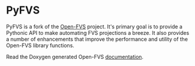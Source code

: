 # PyFVS

PyFVS is a fork of the <a href="https://code.google.com/p/open-fvs/">Open-FVS</a> project.
It's primary goal is to provide a Pythonic API to make automating FVS projections a breeze.
It also provides a number of enhancements that improve the performance and utility of the Open-FVS library functions.

Read the Doxygen generated Open-FVS [documentation](doxygen_html/index.html).
